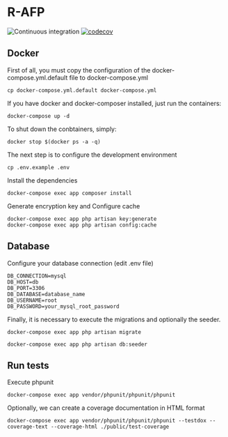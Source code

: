 # R-AFP

![Continuous integration](https://github.com/brionescl/r-afp/workflows/Continuous%20integration/badge.svg)
[![codecov](https://codecov.io/gh/brionescl/r-afp/branch/master/graph/badge.svg)](https://codecov.io/gh/brionescl/r-afp)

## Docker

First of all, you must copy the configuration of the docker-compose.yml.default file to docker-compose.yml

```
cp docker-compose.yml.default docker-compose.yml
```

If you have docker and docker-composer installed, just run the containers:

```
docker-compose up -d
```

To shut down the conbtainers, simply:

```
docker stop $(docker ps -a -q)
```

The next step is to configure the development environment

```
cp .env.example .env
```

Install the dependencies

```
docker-compose exec app composer install
```

Generate encryption key and Configure cache

```
docker-compose exec app php artisan key:generate
docker-compose exec app php artisan config:cache
```

## Database

Configure your database connection (edit .env file)

```
DB_CONNECTION=mysql
DB_HOST=db
DB_PORT=3306
DB_DATABASE=database_name
DB_USERNAME=root
DB_PASSWORD=your_mysql_root_password
```

Finally, it is necessary to execute the migrations and optionally the seeder.

```
docker-compose exec app php artisan migrate
```

```
docker-compose exec app php artisan db:seeder
```

## Run tests

Execute phpunit

```
docker-compose exec app vendor/phpunit/phpunit/phpunit
```

Optionally, we can create a coverage documentation in HTML format

```
docker-compose exec app vendor/phpunit/phpunit/phpunit --testdox --coverage-text --coverage-html ./public/test-coverage
```
